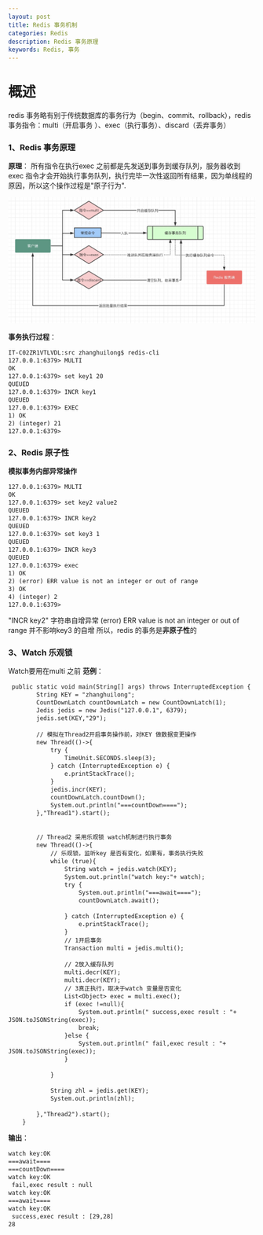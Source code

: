 ```yaml
---
layout: post
title: Redis 事务机制
categories: Redis
description: Redis 事务原理
keywords: Redis, 事务
---
```


# 概述
redis 事务略有别于传统数据库的事务行为（begin、commit、rollback），redis事务指令：multi（开启事务 ）、exec（执行事务）、discard（丢弃事务）
### 1、Redis 事务原理
**原理**：
所有指令在执行exec 之前都是先发送到事务到缓存队列，服务器收到exec 指令才会开始执行事务队列，执行完毕一次性返回所有结果，因为单线程的原因，所以这个操作过程是"原子行为".

<img src="/images/posts/redis/redis-transactional.png"   />


**事务执行过程**：
```$xslt
IT-C02ZR1VTLVDL:src zhanghuilong$ redis-cli
127.0.0.1:6379> MULTI
OK
127.0.0.1:6379> set key1 20
QUEUED
127.0.0.1:6379> INCR key1
QUEUED
127.0.0.1:6379> EXEC
1) OK
2) (integer) 21
127.0.0.1:6379>
```

### 2、Redis 原子性
**模拟事务内部异常操作**
```$xslt
127.0.0.1:6379> MULTI
OK
127.0.0.1:6379> set key2 value2
QUEUED
127.0.0.1:6379> INCR key2
QUEUED
127.0.0.1:6379> set key3 1
QUEUED
127.0.0.1:6379> INCR key3
QUEUED
127.0.0.1:6379> exec
1) OK
2) (error) ERR value is not an integer or out of range
3) OK
4) (integer) 2
127.0.0.1:6379>

```
"INCR key2" 字符串自增异常  (error) ERR value is not an integer or out of range
并不影响key3 的自增
所以，redis 的事务是**非原子性**的

### 3、Watch 乐观锁
Watch要用在multi 之前
**范例**：
```$Java
 public static void main(String[] args) throws InterruptedException {
        String KEY = "zhanghuilong";
        CountDownLatch countDownLatch = new CountDownLatch(1);
        Jedis jedis = new Jedis("127.0.0.1", 6379);
        jedis.set(KEY,"29");

        // 模拟在Thread2开启事务操作前，对KEY 做数据变更操作
        new Thread(()->{
            try {
                TimeUnit.SECONDS.sleep(3);
            } catch (InterruptedException e) {
                e.printStackTrace();
            }
            jedis.incr(KEY);
            countDownLatch.countDown();
            System.out.println("===countDown====");
        },"Thread1").start();


        // Thread2 采用乐观锁 watch机制进行执行事务 
        new Thread(()->{
            // 乐观锁，监听key 是否有变化，如果有，事务执行失败
            while (true){
                String watch = jedis.watch(KEY);
                System.out.println("watch key:"+ watch);
                try {
                    System.out.println("===await====");
                    countDownLatch.await();

                } catch (InterruptedException e) {
                    e.printStackTrace();
                }
                // 1开启事务
                Transaction multi = jedis.multi();

                // 2放入缓存队列
                multi.decr(KEY);
                multi.decr(KEY);
                // 3真正执行，取决于watch 变量是否变化
                List<Object> exec = multi.exec();
                if (exec !=null){
                    System.out.println(" success,exec result : "+ JSON.toJSONString(exec));
                    break;
                }else {
                    System.out.println(" fail,exec result : "+ JSON.toJSONString(exec));
                }

            }

            String zhl = jedis.get(KEY);
            System.out.println(zhl);

        },"Thread2").start();
    }
```

**输出**：
```$xslt
watch key:OK
===await====
===countDown====
watch key:OK
 fail,exec result : null
watch key:OK
===await====
watch key:OK
 success,exec result : [29,28]
28
```